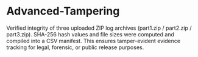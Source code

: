 # Advanced-Tampering
Verified integrity of three uploaded ZIP log archives (part1.zip / part2.zip / part3.zip).   SHA-256 hash values and file sizes were computed and compiled into a CSV manifest.   This ensures tamper-evident evidence tracking for legal, forensic, or public release purposes.
